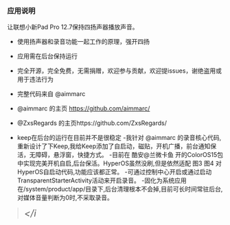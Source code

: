 ### 应用说明
让联想小新Pad Pro 12.7保持四扬声器播放声音。
- 使用扬声器和录音功能一起工作的原理，强开四扬
- 应用需在后台保持运行
- 完全开源，完全免费，无需捐赠，欢迎参与贡献，欢迎提issues，谢绝盗用或用于违法行为
- 完整代码来自 @aimmarc
- @aimmarc 的主页 https://github.com/aimmarc/
- @ZxsRegards 的主页https://github.com/ZxsRegards/

- keep在后台的运行在目前并不是很稳定
-我针对 @aimmarc 的录音核心代码,重新设计了下Keep,我给Keep添加了自启动，磁贴，开机广播，前台通知保活，无障碍，悬浮窗，快捷方式。
-目前在 酷安@兰微卡鱼 开的ColorOS15包中实现完美开机自启,后台保活。HyperOS虽然没刷,但是依然适配 图3 图4 对HyperOS自启动代码,功能应该都正常。
-可通过控制中心开启或通过启动TransparentStarterActivity活动来开启录音。
-固化为系统应用在/system/product/app/目录下,后台清理根本不会掉,目前可长时间常驻后台,对媒体音量判断为0时,不采取录音。

><i class="iconfont icon-gengduo" style="font-size: 22px"></i   